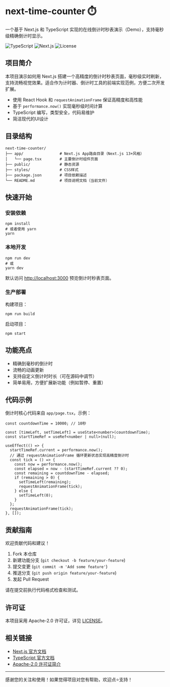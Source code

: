 # next-time-counter ⏱️

一个基于 Next.js 和 TypeScript 实现的在线倒计时秒表演示（Demo），支持毫秒级精确倒计时显示。

![TypeScript](https://img.shields.io/badge/TypeScript-3178c6?logo=typescript&logoColor=white)
![Next.js](https://img.shields.io/badge/Next.js-000000?logo=next.js&logoColor=white)
![License](https://img.shields.io/badge/license-Apache--2.0-blue)

## 项目简介

本项目演示如何用 Next.js 搭建一个高精度的倒计时秒表页面，毫秒级实时刷新，支持流畅视觉效果。适合作为计时器、倒计时工具的前端实现范例，方便二次开发扩展。

- 使用 React Hook 和 `requestAnimationFrame` 保证高精度和高性能
- 基于 `performance.now()` 实现毫秒级时间计算
- TypeScript 编写，类型安全，代码易维护
- 简洁现代的UI设计

## 目录结构

```
next-time-counter/
├── app/                # Next.js App路由目录（Next.js 13+风格）
│   └── page.tsx        # 主要倒计时组件页面
├── public/             # 静态资源
├── styles/             # CSS样式
├── package.json        # 项目依赖描述
└── README.md           # 项目说明文档（当前文件）
```

## 快速开始

### 安装依赖

```
npm install
# 或者使用 yarn
yarn
```

### 本地开发

```
npm run dev
# 或
yarn dev
```

默认访问 [http://localhost:3000](http://localhost:3000) 预览倒计时秒表页面。

### 生产部署

构建项目：

```
npm run build
```

启动项目：

```
npm start
```

## 功能亮点

- 精确到毫秒的倒计时
- 流畅的动画更新
- 支持自定义倒计时时长（可在源码中调节）
- 简单易用，方便扩展新功能（例如暂停、重置）

## 代码示例

倒计时核心代码来自 `app/page.tsx`，示例：

```
const countdownTime = 10000; // 10秒

const [timeLeft, setTimeLeft] = useState<number>(countdownTime);
const startTimeRef = useRef<number | null>(null);

useEffect(() => {
  startTimeRef.current = performance.now();
  // 通过 requestAnimationFrame 循环更新状态实现高精度倒计时
  const tick = () => {
    const now = performance.now();
    const elapsed = now - (startTimeRef.current ?? 0);
    const remaining = countdownTime - elapsed;
    if (remaining > 0) {
      setTimeLeft(remaining);
      requestAnimationFrame(tick);
    } else {
      setTimeLeft(0);
    }
  };
  requestAnimationFrame(tick);
}, []);
```

## 贡献指南

欢迎贡献代码和建议！

1. Fork 本仓库
2. 新建功能分支 (`git checkout -b feature/your-feature`)
3. 提交变更 (`git commit -m 'Add some feature'`)
4. 推送分支 (`git push origin feature/your-feature`)
5. 发起 Pull Request

请在提交前执行代码格式检查和测试。

## 许可证

本项目采用 Apache-2.0 许可证，详见 [LICENSE](./LICENSE)。

## 相关链接

- [Next.js 官方文档](https://nextjs.org/docs)
- [TypeScript 官方文档](https://www.typescriptlang.org/docs/)
- [Apache-2.0 许可证简介](https://opensource.org/licenses/Apache-2.0)

---

感谢您的关注和使用！如果觉得项目对您有帮助，欢迎点⭐支持！
